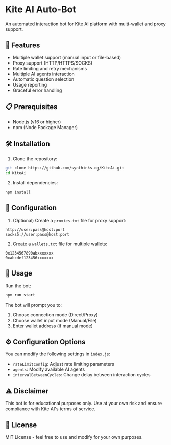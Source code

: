 # Kite AI Auto-Bot

An automated interaction bot for Kite AI platform with multi-wallet and proxy support.


## 🌟 Features

- Multiple wallet support (manual input or file-based)
- Proxy support (HTTP/HTTPS/SOCKS)
- Rate limiting and retry mechanisms
- Multiple AI agents interaction
- Automatic question selection
- Usage reporting
- Graceful error handling

## 📋 Prerequisites

- Node.js (v16 or higher)
- npm (Node Package Manager)

## 🛠️ Installation

1. Clone the repository:
```bash
git clone https://github.com/synthinks-og/KiteAi.git
cd KiteAi
```

2. Install dependencies:
```bash
npm install
```

## 📝 Configuration

1. (Optional) Create a `proxies.txt` file for proxy support:
```
http://user:pass@host:port
socks5://user:pass@host:port
```

2. Create a `wallets.txt` file for multiple wallets:
```
0x1234567890abxxxxxxx
0xabcdef123456xxxxxxx
```

## 🚀 Usage

Run the bot:
```bash
npm run start
```

The bot will prompt you to:
1. Choose connection mode (Direct/Proxy)
2. Choose wallet input mode (Manual/File)
3. Enter wallet address (if manual mode)

## ⚙️ Configuration Options

You can modify the following settings in `index.js`:

- `rateLimitConfig`: Adjust rate limiting parameters
- `agents`: Modify available AI agents
- `intervalBetweenCycles`: Change delay between interaction cycles

## ⚠️ Disclaimer

This bot is for educational purposes only. Use at your own risk and ensure compliance with Kite AI's terms of service.

## 📜 License

MIT License - feel free to use and modify for your own purposes.